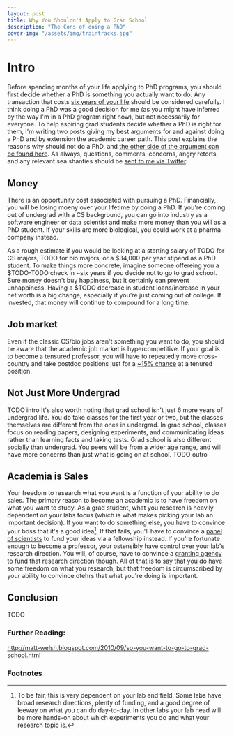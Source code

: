 ```yaml
---
layout: post
title: Why You Shouldn't Apply to Grad School
description: "The Cons of doing a PhD"
cover-img: "/assets/img/traintracks.jpg"
---
```



# Intro
Before spending months of your life applying to PhD programs, you should first decide whether a PhD is something you actually want to do.
Any transaction that costs [six years of your life](https://gradschool.duke.edu/about/statistics/all-departments-phd-time-degree-statistics) should be considered carefully.
I think doing a PhD was a good decision for me (as you might have inferred by the way I'm in a PhD grogram right now), but not necessarily for everyone.
To help aspiring grad students decide whether a PhD is right for them, I'm writing two posts giving my best arguments for and against doing a PhD and by extension the academic career path.
This post explains the reasons why should not do a PhD, and [the other side of the argument can be found here](TODO).
As always, questions, comments, concerns, angry retorts, and any relevant sea shanties should be [sent to me via Twitter](https://twitter.com/autobencoder).

## Money
There is an opportunity cost associated with pursuing a PhD.
Financially, you will be losing moeny over your lifetime by doing a PhD.
If you're coming out of undergrad with a CS background, you can go into industry as a software engineer or data scientist and make more money than you will as a PhD student.
If your skills are more biological, you could work at a pharma company instead.

As a rough estimate if you would be looking at a starting salary of TODO for CS majors, TODO for bio majors, or a $34,000 per year stipend as a PhD student.
To make things more concrete, imagine someone offereing you a $TODO-TODO check in ~six years if you decide not to go to grad school.
Sure money doesn't buy happiness, but it certainly can prevent unhappiness.
Having a $TODO decrease in student loans/increase in your net worth is a big change, especially if you're just coming out of college.
If invested, that money will continue to compound for a long time.

## Job market
Even if the classic CS/bio jobs aren't something you want to do, you should be aware that the academic job market is hypercompetitive.
If your goal is to become a tensured professor, you will have to repeatedly move cross-country and take postdoc positions just for a [~15% chance](https://www.ncbi.nlm.nih.gov/pmc/articles/PMC4503365/) at a tenured position.

## Not Just More Undergrad
TODO intro 
It's also worth noting that grad school isn't just 6 more years of undergrad life.
You do take classes for the first year or two, but the classes themselves are different from the ones in undergrad. 
In grad school, classes focus on reading papers, designing experiments, and communicating ideas rather than learning facts and taking tests.
Grad school is also different socially than undergrad.
You peers will be from a wider age range, and will have more concerns than just what is going on at school. 
TODO outro 

## Academia is Sales
Your freedom to research what you want is a function of your ability to do sales.
The primary reason to become an academic is to have freedom on what you want to study.
As a grad student, what you research is heavily dependent on your labs focus (which is what makes picking your lab an important decision).
If you want to do something else, you have to convince your boss that it's a good idea[^PI].
If that fails, you'll have to convince a [panel of scientists](https://www.nsfgrfp.org/) to fund your ideas via a fellowship instead.
If you're fortunate enough to become a professor, your ostensibly have control over your lab's research direction.
You will, of course, have to convince a [granting agency](https://www.ascb.org/careers/where-to-find-research-funding-opportunities/) to fund that research direction though.
All of that is to say that you do have some freedom on what you research, but that freedom is circumscribed by your ability to convince otehrs that what you're doing is important.

## Conclusion
TODO

### Further Reading:
http://matt-welsh.blogspot.com/2010/09/so-you-want-to-go-to-grad-school.html

### Footnotes
[^PI]: To be fair, this is very dependent on your lab and field. 
Some labs have broad research directions, plenty of funding, and a good degree of leeway on what you can do day-to-day. 
In other labs your lab head will be more hands-on about which experiments you do and what your research topic is.
